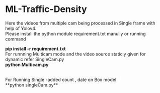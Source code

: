 # ML-Traffic-Density
Here the videos from multiple cam being processed in Single frame with help of Yolov4.<br>
Please install the python module  requirement.txt manully or running command <br>

**pip install -r requirement.txt**
<br>
For runnning Multicam mode and the video source staticly given for dynamic refer SingleCam.py <br>
**python Multicam.py**

<br>
For Running Single -added count , date on Box model <br>
**python singleCam.py**

